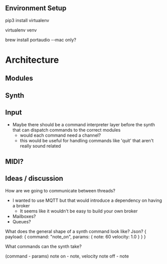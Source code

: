 ## Environment Setup

pip3 install virtualenv

virtualenv venv

brew install portaudio  --mac only?


# Architecture

## Modules

Synth
---

Input
---
- Maybe there should be a command interpreter layer before the synth that can dispatch commands to the correct modules
    - would each command need a channel?
    - this would be useful for handling commands like 'quit' that aren't really sound related
    
MIDI?
---


## Ideas / discussion

How are we going to communicate between threads?
- I wanted to use MQTT but that would introduce a dependency on having a broker
    - It seems like it wouldn't be easy to build your own broker
- Mailboxes?
- Queues?

What does the general shape of a synth command look like?
Json?
{
    payload: {
        command:  "note_on",
        params: {
            note: 60
            velocity: 1.0
        }
    }
}

What commands can the synth take?

(command - params)
note on - note, velocity
note off - note
